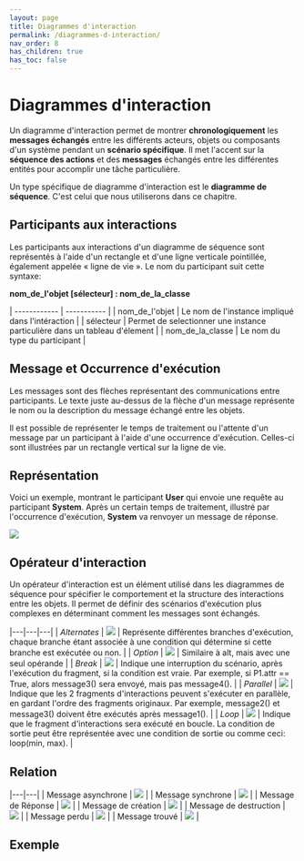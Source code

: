 ```yaml
---
layout: page
title: Diagrammes d'interaction
permalink: /diagrammes-d-interaction/
nav_order: 8
has_children: true
has_toc: false
---
```



# Diagrammes d'interaction
Un diagramme d'interaction permet de montrer **chronologiquement** les **messages échangés** entre les différents acteurs, objets ou composants d'un système pendant un **scénario spécifique**. Il met l'accent sur la **séquence des actions** et des **messages** échangés entre les différentes entités pour accomplir une tâche particulière.  

Un type spécifique de diagramme d'interaction est le **diagramme de séquence**. C'est celui que nous utiliserons dans ce chapitre.  

## Participants aux interactions
Les participants aux interactions d'un diagramme de séquence sont représentés à l'aide d'un rectangle et d'une ligne verticale pointillée, également appelée « ligne de vie ». Le nom du participant suit cette syntaxe:  

**nom_de_l'objet [sélecteur] : nom_de_la_classe**

| ------------ | ----------- |
| nom_de_l'objet | Le nom de l'instance impliqué dans l'intéraction |
| sélecteur | Permet de selectionner une instance particulière dans un tableau d'élement |
| nom_de_la_classe  | Le nom du type du participant |

## Message et Occurrence d'exécution 
Les messages sont des flèches représentant des communications entre participants. Le texte juste au-dessus de la flèche d'un message représente le nom ou la description du message échangé entre les objets.

Il est possible de représenter le temps de traitement ou l'attente d'un message par un participant à l'aide d'une occurrence d'exécution. Celles-ci sont illustrées par un rectangle vertical sur la ligne de vie.

## Représentation

Voici un exemple, montrant le participant **User** qui envoie une requête au participant **System**. Après un certain temps de traitement, illustré par l'occurrence d'exécution, **System** va renvoyer un message de réponse.  


![](/out/plant_uml/interactionRepresentationExample/interactionRepresentationExample.svg)

## Opérateur d'interaction
Un opérateur d'interaction est un élément utilisé dans les diagrammes de séquence pour spécifier le comportement et la structure des interactions entre les objets. Il permet de définir des scénarios d'exécution plus complexes en déterminant comment les messages sont échangés.

|---|---|---|
| *Alternates* | ![](/out/plant_uml/altOperatorExample/altOperatorExample.svg) | Représente différentes branches d'exécution, chaque branche étant associée à une condition qui détermine si cette branche est exécutée ou non. |
| *Option* | ![](/out/plant_uml/optOperatorExample/optOperatorExample.svg) | Similaire à alt, mais avec une seul opérande |
| *Break* | ![](/out/plant_uml/breakOperatorExample/breakOperatorExample.svg) | Indique une interruption du scénario, après l'exécution du fragment, si la condition est vraie. Par exemple, si P1.attr == True, alors message3() sera envoyé, mais pas message4(). |
| *Parallel* | ![](/out/plant_uml/parOperatorExample/parOperatorExample.svg) | Indique que les 2 fragments d'interactions peuvent s'exécuter en parallèle, en gardant l'ordre des fragments originaux. Par exemple, message2() et message3() doivent être exécutés après message1(). |
| *Loop* | ![](/out/plant_uml/loopOperatorExample/loopOperatorExample.svg) | Indique que le fragment d'interactions sera exécuté en boucle. La condition de sortie peut être représentée avec une condition de sortie ou comme ceci: loop(min, max). |


## Relation  

|---|---|
| Message asynchrone | ![](/out/plant_uml/asyncMessageExample/asyncMessageExample.svg) |
| Message synchrone | ![](/out/plant_uml/syncMessageExample/syncMessageExample.svg) |
| Message de Réponse | ![](/out/plant_uml/responseMessageExample/responseMessageExample.svg) |
| Message de création | ![](/out/plant_uml/createMessageExample/createMessageExample.svg) |
| Message de destruction | ![](/out/plant_uml/destroyMessageExample/destroyMessageExample.svg) |
| Message perdu | ![](/out/plant_uml/custom/lostMessageExample.svg) |
| Message trouvé | ![](/out/plant_uml/custom/foundMessageExample.svg) |





## Exemple